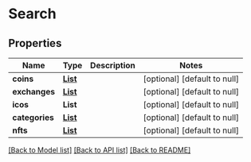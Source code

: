 # Search
## Properties

| Name | Type | Description | Notes |
|------------ | ------------- | ------------- | -------------|
| **coins** | [**List**](Search_coins_inner.md) |  | [optional] [default to null] |
| **exchanges** | [**List**](Search_exchanges_inner.md) |  | [optional] [default to null] |
| **icos** | **List** |  | [optional] [default to null] |
| **categories** | [**List**](Search_categories_inner.md) |  | [optional] [default to null] |
| **nfts** | [**List**](Search_nfts_inner.md) |  | [optional] [default to null] |

[[Back to Model list]](../README.md#documentation-for-models) [[Back to API list]](../README.md#documentation-for-api-endpoints) [[Back to README]](../README.md)

